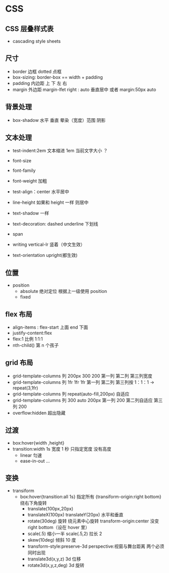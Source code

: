 # CSS

## CSS 层叠样式表

- cascading style sheets

## 尺寸

- border 边框 dotted 点框
- box-sizing: border-box == width + padding
- padding 内边距 上 下 左 右
- margin 外边距 margin-lfet right : auto 垂直居中 或者 margin:50px auto

## 背景处理

- box-shadow 水平 垂直 晕染（宽度）范围 阴影

## 文本处理

- test-indent:2em 文本缩进 1em 当前文字大小 ？
- font-size
- font-family
- font-weight 加粗
- test-align：center 水平居中
- line-height 如果和 height 一样 则居中
- text-shadow 一样
- text-decoration: dashed underline 下划线

- span
- writing vertical-lr 竖着（中文生效）
- text-orientation upright(都生效)

## 位置

- position
  - absolute 绝对定位 根据上一级使用 position
  - fixed

## flex 布局

- align-items : flex-start 上面 end 下面
- justify-content:flex
- flex:1 比例 1:1:1
- nth-child() 第 n 个孩子

## grid 布局

- grid-template-columns 列 200px 300 200 第一列 第二列 第三列宽度
- grid-template-columns 列 1fr 1fr 1fr 第一列 第二列 第三列按 1：1：1 -> repeat(3,1fr)
- grid-template-columns 列 repeat(auto-fill,200px) 自适应
- grid-template-columns 列 300 auto 200px 第一列 200 第二列自适应 第三列 200
- overflow:hidden 超出隐藏

## 过渡

- box:hover{width ,height}
- transition:width 1s 宽度 1 秒 只指定宽度 没有高度
  - linear 匀速
  - ease-in-out
    ...

## 变换

- transiform
  - box:hover{transition:all 1s} 指定所有 {transiform-origin:right bottom} 绕右下角旋转
    - translate(100px,20px)
    - translateX(100px) translateY(20px) 水平和垂直
    - rotate(30deg) 旋转 绕元素中心旋转 transform-origin:center 没变 right bottom（设在 hover 里）
    - scale(.5) 缩小一半 scale(.5,2) 拉长 2
    - skew(10deg) 倾斜 10 度
    - transform-style:preserve-3d perspective:视窗与舞台距离 两个必须同时出现
    - translate3d(x,y,z) 3d 位移
    - rotate3d(x,y,z,deg) 3d 旋转
